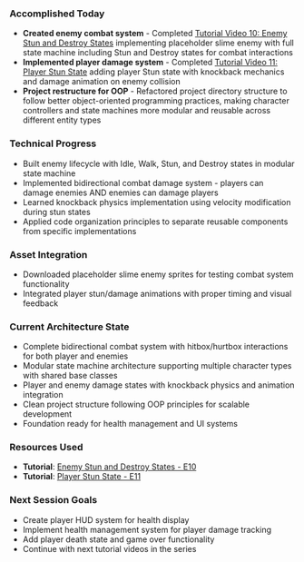 ### Accomplished Today
- **Created enemy combat system** - Completed [Tutorial Video 10: Enemy Stun and Destroy States](https://www.youtube.com/watch?v=OiOIr1ZApzk&list=PLfcCiyd_V9GH8M9xd_QKlyU8jryGcy3Xa&index=10) implementing placeholder slime enemy with full state machine including Stun and Destroy states for combat interactions
- **Implemented player damage system** - Completed [Tutorial Video 11: Player Stun State](https://www.youtube.com/watch?v=DXojXbpdMyE&list=PLfcCiyd_V9GH8M9xd_QKlyU8jryGcy3Xa&index=11) adding player Stun state with knockback mechanics and damage animation on enemy collision
- **Project restructure for OOP** - Refactored project directory structure to follow better object-oriented programming practices, making character controllers and state machines more modular and reusable across different entity types
### Technical Progress
- Built enemy lifecycle with Idle, Walk, Stun, and Destroy states in modular state machine
- Implemented bidirectional combat damage system - players can damage enemies AND enemies can damage players
- Learned knockback physics implementation using velocity modification during stun states
- Applied code organization principles to separate reusable components from specific implementations
### Asset Integration
- Downloaded placeholder slime enemy sprites for testing combat system functionality
- Integrated player stun/damage animations with proper timing and visual feedback
### Current Architecture State
- Complete bidirectional combat system with hitbox/hurtbox interactions for both player and enemies
- Modular state machine architecture supporting multiple character types with shared base classes
- Player and enemy damage states with knockback physics and animation integration
- Clean project structure following OOP principles for scalable development
- Foundation ready for health management and UI systems
### Resources Used
- **Tutorial**: [Enemy Stun and Destroy States - E10](https://www.youtube.com/watch?v=OiOIr1ZApzk&list=PLfcCiyd_V9GH8M9xd_QKlyU8jryGcy3Xa&index=10)
- **Tutorial**: [Player Stun State - E11](https://www.youtube.com/watch?v=DXojXbpdMyE&list=PLfcCiyd_V9GH8M9xd_QKlyU8jryGcy3Xa&index=11)
### Next Session Goals
- Create player HUD system for health display
- Implement health management system for player damage tracking
- Add player death state and game over functionality
- Continue with next tutorial videos in the series